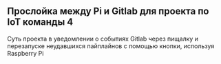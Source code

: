 ## Прослойка между Pi и Gitlab для проекта по IoT команды 4
Суть проекта в уведомлении о событиях Gitlab через пищалку и перезапуске неудавшихся пайплайнов с помощью кнопки, используя Raspberry Pi